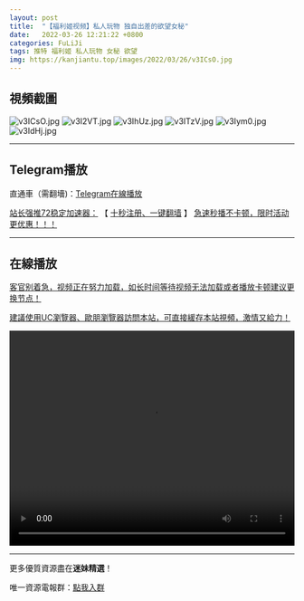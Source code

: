 ```yaml
---
layout: post
title:  "【福利姬视频】私人玩物 独自出差的欲望女秘"
date:   2022-03-26 12:21:22 +0800
categories: FuLiJi
tags: 推特 福利姬 私人玩物 女秘 欲望
img: https://kanjiantu.top/images/2022/03/26/v3ICsO.jpg
---
```



## 視頻截圖

![v3ICsO.jpg](https://kanjiantu.top/images/2022/03/26/v3ICsO.jpg)
![v3I2VT.jpg](https://kanjiantu.top/images/2022/03/26/v3I2VT.jpg)
![v3IhUz.jpg](https://kanjiantu.top/images/2022/03/26/v3IhUz.jpg)
![v3ITzV.jpg](https://kanjiantu.top/images/2022/03/26/v3ITzV.jpg)
![v3Iym0.jpg](https://kanjiantu.top/images/2022/03/26/v3Iym0.jpg)
![v3IdHj.jpg](https://kanjiantu.top/images/2022/03/26/v3IdHj.jpg)

* * *
## Telegram播放

直通車（需翻墻)：[Telegram在線播放](https://t.me/mimeijingxuan/354)

<u>站长强推72稳定加速器：</u> 【 [十秒注册、一键翻墙](https://www.mimei.blog/skip/vpn.html) 】
<u>  急速秒播不卡顿，限时活动更优惠！！！</u>
* * *
## 在線播放
<u>客官别着急，视频正在努力加载，如长时间等待视频无法加载或者播放卡顿建议更换节点！</u>

<u>建議使用UC瀏覽器、歐朋瀏覽器訪問本站，可直接緩存本站視頻，激情又給力！</u>
<center><video src="https://cdn.publer.io/uploads/videos/62472961db279736bfa811f2/bc5b5942c6c8d8f5e40e13b03734be53.mp4" width="100%" height="380px" controls="controls"></video></center>


* * *
更多優質資源盡在**迷妹精選**！

唯一資源電報群：[點我入群](https://t.me/mimeijingxuan)


